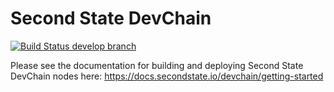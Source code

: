 # Second State DevChain
[![Build Status develop branch](https://travis-ci.org/second-state/devchain.svg?branch=develop)](https://travis-ci.org/second-state/devchain)

Please see the documentation for building and deploying Second State DevChain nodes here: https://docs.secondstate.io/devchain/getting-started
